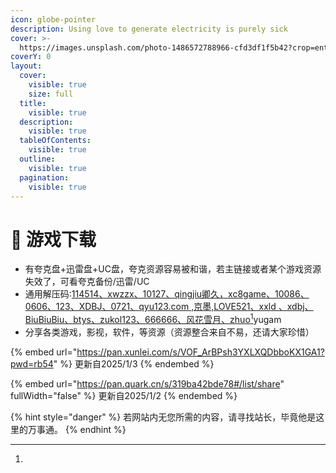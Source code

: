 ```yaml
---
icon: globe-pointer
description: Using love to generate electricity is purely sick
cover: >-
  https://images.unsplash.com/photo-1486572788966-cfd3df1f5b42?crop=entropy&cs=srgb&fm=jpg&ixid=M3wxOTcwMjR8MHwxfHNlYXJjaHwxfHxnYW1lfGVufDB8fHx8MTczNTg5MzQ1Mnww&ixlib=rb-4.0.3&q=85
coverY: 0
layout:
  cover:
    visible: true
    size: full
  title:
    visible: true
  description:
    visible: true
  tableOfContents:
    visible: true
  outline:
    visible: true
  pagination:
    visible: true
---
```


# 🤒 游戏下载

* 有夸克盘+迅雷盘+UC盘，夸克资源容易被和谐，若主链接或者某个游戏资源失效了，可看夸克备份/迅雷/UC
* 通用解压码:[114514、xwzzx、10127、qingjiu卿久，xc8game、10086、0606、123、XDBJ、0721、qyu123.com ,京墨,LOVE521、xxld 、xdbj、BiuBiuBiu、btys、zukol123、666666、风花雪月、zhuo](#user-content-fn-1)[^1]yugam
* 分享各类游戏，影视，软件，等资源（资源整合来自不易，还请大家珍惜）

{% embed url="https://pan.xunlei.com/s/VOF_ArBPsh3YXLXQDbboKX1GA1?pwd=rb54" %}
更新自2025/1/3
{% endembed %}

{% embed url="https://pan.quark.cn/s/319ba42bde78#/list/share" fullWidth="false" %}
更新自2025/1/2
{% endembed %}

{% hint style="danger" %}
若网站内无您所需的内容，请寻找站长，毕竟他是这里的万事通。
{% endhint %}





[^1]: 
